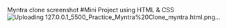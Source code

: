 Myntra clone screenshot #Mini Project using HTML & CSS
![Uploading 127.0.0.1_5500_Practice_Myntra%20Clone_myntra.html.png…]()
